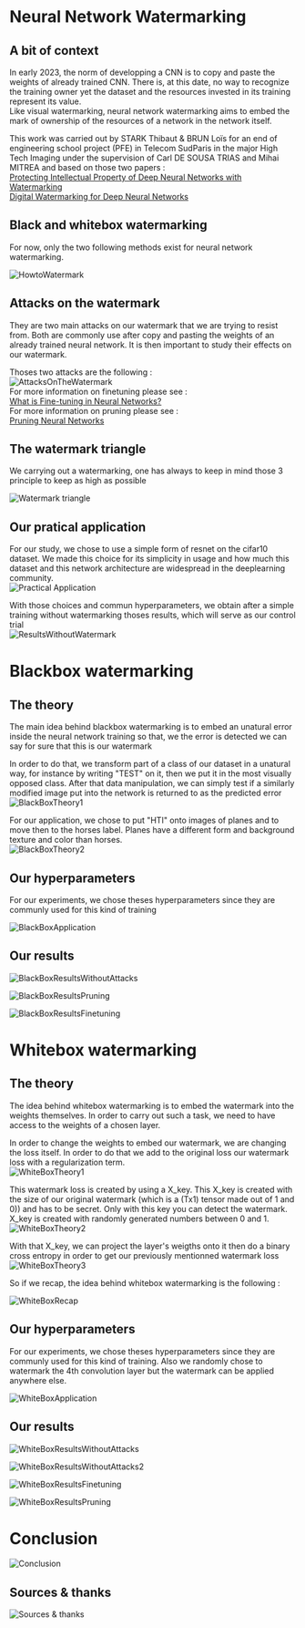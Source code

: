 # Neural Network Watermarking

## A bit of context 
In early 2023, the norm of developping a CNN is to copy and paste the weights of already trained CNN. There is, at this date, no way to recognize the training owner yet the dataset and the resources invested in its training represent its value. <br />
Like visual watermarking, neural network watermarking aims to embed the mark of ownership of the resources of a network in the network itself. <br />

This work was carried out by STARK Thibaut & BRUN Loïs for an end of engineering school project (PFE) in Telecom SudParis in the major High Tech Imaging under the supervision of Carl DE SOUSA TRIAS and Mihai MITREA and based on those two papers : <br />
[Protecting Intellectual Property of Deep Neural Networks with Watermarking](https://dl.acm.org/doi/10.1145/3196494.3196550) <br />
[Digital Watermarking for Deep Neural Networks](https://arxiv.org/abs/1802.02601) <br />

## Black and whitebox watermarking

For now, only the two following methods exist for neural network watermarking. <br />

![HowtoWatermark](readme_images/6.PNG "HowtoWatermark") <br />

## Attacks on the watermark
They are two main attacks on our watermark that we are trying to resist from. Both are commonly use after copy and pasting the weights of an already trained neural network. It is then important to study their effects on our watermark. <br />

Thoses two attacks are the following : <br />
![AttacksOnTheWatermark](readme_images/15.PNG "AttacksOnTheWatermark")  <br />
For more information on finetuning please see : <br />
[What is Fine-tuning in Neural Networks?](https://www.baeldung.com/cs/fine-tuning-nn) <br />
For more information on pruning please see : <br />
[Pruning Neural Networks](https://towardsdatascience.com/pruning-neural-networks-1bb3ab5791f9)  <br />

## The watermark triangle
We carrying out a watermarking, one has always to keep in mind those 3 principle to keep as high as possible <br />

![Watermark triangle](readme_images/5.PNG "Watermark triangle")

## Our pratical application

For our study, we chose to use a simple form of resnet on the cifar10 dataset. We made this choice for its simplicity in usage and how much this dataset and this network architecture are widespread in the deeplearning community.  <br />
![Practical Application](readme_images/12.PNG "Practical application")  <br />

With those choices and commun hyperparameters, we obtain after a simple training without watermarking thoses results, which will serve as our control trial <br />
![ResultsWithoutWatermark](readme_images/16.PNG "ResultsWithoutWatermark")

# Blackbox watermarking

## The theory

The main idea behind blackbox watermarking is to embed an unatural error inside the neural network training so that, we the error is detected we can say for sure that this is our watermark <br />

In order to do that, we transform part of a class of our dataset in a unatural way, for instance by writing "TEST" on it, then we put it in the most visually opposed class. After that data manipulation, we can simply test if a similarly modified image put into the network is returned to as the predicted error <br />
![BlackBoxTheory1](readme_images/7.PNG "BlackBoxTheory1")

For our application, we chose to put "HTI" onto images of planes and to move then to the horses label. Planes have a different form and background texture and color than horses. <br />
![BlackBoxTheory2](readme_images/8.PNG "BlackBoxTheory2")

## Our hyperparameters

For our experiments, we chose theses hyperparameters since they are communly used for this kind of training

![BlackBoxApplication](readme_images/13.PNG "BlackBoxApplication")

## Our results

![BlackBoxResultsWithoutAttacks](readme_images/17.PNG "BlackBoxResultsWithoutAttacks")

![BlackBoxResultsPruning](readme_images/18.PNG "BlackBoxResultsPruning")

![BlackBoxResultsFinetuning](readme_images/19.PNG "BlackBoxResultsFinetuning")


# Whitebox watermarking

## The theory

The idea behind whitebox watermarking is to embed the watermark into the weights themselves. In order to carry out such a task, we need to have access to the weights of a chosen layer. <br />

In order to change the weights to embed our watermark, we are changing the loss itself. In order to do that we add to the original loss our watermark loss with a regularization term. <br />
![WhiteBoxTheory1](readme_images/9.PNG "WhiteBoxTheory1") <br />

This watermark loss is created by using a X_key. This X_key is created with the size of our original watermark (which is a (Tx1) tensor made out of 1 and 0)) and has to be secret. Only with this key you can detect the watermark. X_key is created with randomly generated numbers between 0 and 1.   <br />
![WhiteBoxTheory2](readme_images/10.PNG "WhiteBoxTheory2")<br />

With that X_key, we can project the layer's weigths onto it then do a binary cross entropy in order to get our previously mentionned watermark loss <br />
![WhiteBoxTheory3](readme_images/11.PNG "WhiteBoxTheory3") <br />

So if we recap, the idea behind whitebox watermarking is the following : <br />

![WhiteBoxRecap](readme_images/WhiteBoxRecap.PNG "WhiteBoxRecap") <br />


## Our hyperparameters

For our experiments, we chose theses hyperparameters since they are communly used for this kind of training. Also we randomly chose to watermark the 4th convolution layer but the watermark can be applied anywhere else. <br />

![WhiteBoxApplication](readme_images/14.PNG "WhiteBoxApplication") <br />

## Our results

![WhiteBoxResultsWithoutAttacks](readme_images/20.PNG "WhiteBoxResultsWithoutAttacks")

![WhiteBoxResultsWithoutAttacks2](readme_images/21.PNG "WhiteBoxResultsWithoutAttacks2")

![WhiteBoxResultsFinetuning](readme_images/22.PNG "WhiteBoxResultsFinetuning")

![WhiteBoxResultsPruning](readme_images/23.PNG "WhiteBoxResultsPruning")

# Conclusion

![Conclusion](readme_images/24.PNG "Conclusion")

## Sources & thanks
![Sources & thanks](readme_images/26.PNG  "Sources & thanks")
